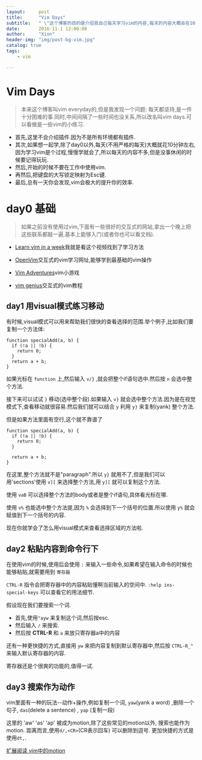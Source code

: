 ```yaml
---
layout:     post
title:      "Vim Days"
subtitle:   " \"这个博客的目的是介绍我自己每天学习vim的内容,每天的内容大概会在10分钟左右,也不是每天都会写.积累vim的用法\""
date:       2016-11-1 12:00:00
author:     "Xion"
header-img: "img/post-bg-vim.jpg"
catalog: true
tags:
    - vim

---
```


# Vim Days
> 本来这个博客叫vim everyday的,但是我发现一个问题: 每天都坚持,是一件十分困难的事.同时,中间间隔了一些时间也没关系,所以改名叫vim days.可以看做是一些vim的小练习.

- 首先,这里不会介绍插件.因为不是所有环境都有插件.
- 其次,如果想一起学,除了day0以外,每天(不用严格的每天)大概就花10分钟左右,因为学习vim是个过程,慢慢学就会了,所以每天的内容不多,但是没事休闲的时候要记得玩玩.
- 然后,开始的时候不要在工作中使用vim.
- 再然后,把键盘的大写锁定映射为Esc键.
- 最后,总有一天你会发现,vim会极大的提升你的效率.

# day0 基础

>如果之前没有使用过vim,下面有一些很好的交互式的网站,拿出一个晚上把这些联系都敲一遍,基本上能够入门(或者你也可以看文档).

- [Learn vim in a week](https://www.youtube.com/watch?v=_NUO4JEtkDw)我就是看这个视频找到了学习方法

- [OpenVim](http://www.openvim.com/tutorial.html)交互式的vim学习网址,能够学到最基础的vim操作

- [Vim Adventures](http://vim-adventures.com/)vim小游戏

- [vim genius](http://vimgenius.com/)交互式的vim教程


## day1 用visual模式练习移动
有时候,visual模式可以用来帮助我们很快的查看选择的范围.举个例子,比如我们要复制一个方法体:

```
function specialAdd(a, b) {
  if (!a || !b) {
    return 0;
  }
  return a + b;
}
```
如果光标在 `function` 上,然后输入 `v/}` ,就会把整个if语句选中.然后按 `n` 会选中整个方法.

接下来可以试试 `}` 移动(选中整个段).如果输入 `v}` 就会选中整个方法.因为是在视觉模式下,查看移动就很容易.然后我们就可以结合 `y` 利用 `y}` 来复制(yank) 整个方法.

但是如果方法里面有空行,这个就不靠谱了

```
function specialAdd(a, b) {
  if (!a || !b) {
    return 0;
  }

  return a + b;
}
```

在这里,整个方法就不是"paragraph".所以 `y}` 就用不了,但是我们可以用'sections'使用 `v][` 来选择整个方法,用 `y][` 就可以复制这个方法.

使用 `vaB` 可以选择整个方法的body或者是整个if语句,具体看光标在哪.

使用 `v%` 也能选中整个方法提,因为 `%` 会选择到下一个括号的位置.所以使用 ``y%`` 就会赋值到下一个括号的内容.

现在你就学会了怎么用visual模式来查看选择区域的方法啦.



## day2 粘贴内容到命令行下

在使用vim的时候,使用后会使用 `:` 来输入一些命令,如果希望在输入命令的时候也能够粘贴,就需要用到 `寄存器`

`CTRL-R` 指令会把寄存器中的内容粘贴懂啊当前输入的空间中. `:help ins-special-keys` 可以查看它的用法细节.

假设现在我们要搜索一个词.
- 首先,使用``"ayw`` 来复制这个词,然后按esc.
- 然后输入 ``/`` 来搜索.
- 然后按 <strong>CTRL-R</strong> 和 `a` 来放只寄存器a中的内容

还有一种更快捷的方式,直接用 `yw` 来把内容复制到默认寄存器中,然后按 `CTRL-R_"` 来输入默认寄存器的内容.

寄存器还是个很爽的功能的,值得一试.

## day3 搜索作为动作

vim里面有一种的玩法--动作+操作,例如复制一个词, `yaw`(yank a word) ,删除一个句子, `das`(delete a sentence) , `yap` (复制一段)

这里的 'aw' 'as' 'ap' 被成为motion,除了这些常见的motion以外, 搜索也能作为motion.
距离而言,使用`d/,<CR>`(CR表示回车) 可以删除到逗号. 更加快捷的方式是使用`dt,`.

[扩展阅读 vim中的motion](http://vimdoc.sourceforge.net/htmldoc/motion.html#operator)
